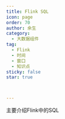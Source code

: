 ```yaml
---
title: Flink SQL
icon: page
order: 70
author: 余生
category:
  - 大数据组件
tag:
  - Flink
  - 时间
  - 窗口
  - 知识点
sticky: false
star: true



---
```


主要介绍Flink中的SQL

<!-- more -->